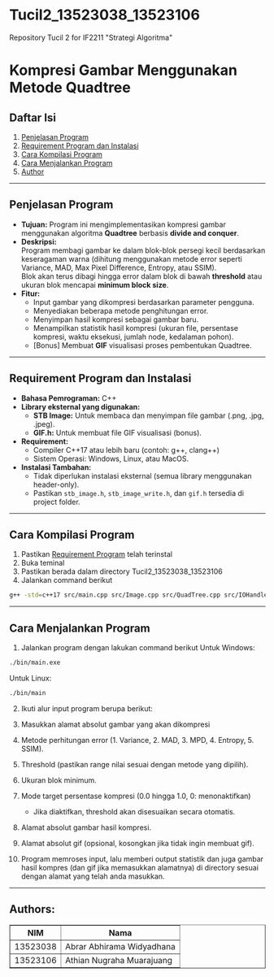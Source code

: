 # Tucil2_13523038_13523106
Repository Tucil 2 for IF2211 "Strategi Algoritma"

# Kompresi Gambar Menggunakan Metode Quadtree

## Daftar Isi
1. [Penjelasan Program](#penjelasan-program)
2. [Requirement Program dan Instalasi](#requirement-program-dan-instalasi)
3. [Cara Kompilasi Program](#cara-kompilasi-program)
4. [Cara Menjalankan Program](#cara-menjalankan-program)
5. [Author](#author)

---

## Penjelasan Program
- **Tujuan:** Program ini mengimplementasikan kompresi gambar menggunakan algoritma **Quadtree** berbasis **divide and conquer**.
- **Deskripsi:**  
  Program membagi gambar ke dalam blok-blok persegi kecil berdasarkan keseragaman warna (dihitung menggunakan metode error seperti Variance, MAD, Max Pixel Difference, Entropy, atau SSIM).  
  Blok akan terus dibagi hingga error dalam blok di bawah **threshold** atau ukuran blok mencapai **minimum block size**.
- **Fitur:**  
  - Input gambar yang dikompresi berdasarkan parameter pengguna.
  - Menyediakan beberapa metode penghitungan error.
  - Menyimpan hasil kompresi sebagai gambar baru.
  - Menampilkan statistik hasil kompresi (ukuran file, persentase kompresi, waktu eksekusi, jumlah node, kedalaman pohon).
  - [Bonus] Membuat **GIF** visualisasi proses pembentukan Quadtree.

---

## Requirement Program dan Instalasi
- **Bahasa Pemrograman:** C++
- **Library eksternal yang digunakan:**
  - **STB Image:** Untuk membaca dan menyimpan file gambar (.png, .jpg, .jpeg).
  - **GIF.h:** Untuk membuat file GIF visualisasi (bonus).
- **Requirement:**
  - Compiler C++17 atau lebih baru (contoh: g++, clang++)
  - Sistem Operasi: Windows, Linux, atau MacOS.
- **Instalasi Tambahan:**
  - Tidak diperlukan instalasi eksternal (semua library menggunakan header-only).
  - Pastikan `stb_image.h`, `stb_image_write.h`, dan `gif.h` tersedia di project folder.

---

## Cara Kompilasi Program
1. Pastikan [Requirement Program](#requirement-program-dan-instalasi) telah terinstal
2. Buka teminal
3. Pastikan berada dalam directory Tucil2_13523038_13523106
4. Jalankan command berikut
```sh
g++ -std=c++17 src/main.cpp src/Image.cpp src/QuadTree.cpp src/IOHandler.cpp src/MakeFrame.cpp src/MakeGif.cpp -o bin/main -lm
```

---

## Cara Menjalankan Program
1. Jalankan program dengan lakukan command berikut 
Untuk Windows:
```sh
./bin/main.exe
```
Untuk Linux:
```sh
./bin/main
```
2. Ikuti alur input program berupa berikut:
  1. Masukkan alamat absolut gambar yang akan dikompresi
  2. Metode perhitungan error (1. Variance, 2. MAD, 3. MPD, 4. Entropy, 5. SSIM).
  3. Threshold (pastikan range nilai sesuai dengan metode yang dipilih).
  4. Ukuran blok minimum.
  5. Mode target persentase kompresi (0.0 hingga 1.0, 0: menonaktifkan)
     - Jika diaktifkan, threshold akan disesuaikan secara otomatis.
  6. Alamat absolut gambar hasil kompresi.
  7. Alamat absolut gif (opsional, kosongkan jika tidak ingin membuat gif).

3. Program memroses input, lalu memberi output statistik dan juga gambar hasil kompres (dan gif jika memasukkan alamatnya) di directory sesuai dengan alamat yang telah anda masukkan.
---

##  Authors:
<div align="center">

<table border="1" cellspacing="0" cellpadding="8"> 
  <tr> <th>NIM</th> <th>Nama</th> </tr> 
  <tr> <td>13523038</td> <td>Abrar Abhirama Widyadhana</td> </tr> 
  </tr> <tr> <td>13523106</td> <td>Athian Nugraha Muarajuang</td> </tr> </table>
</div>
